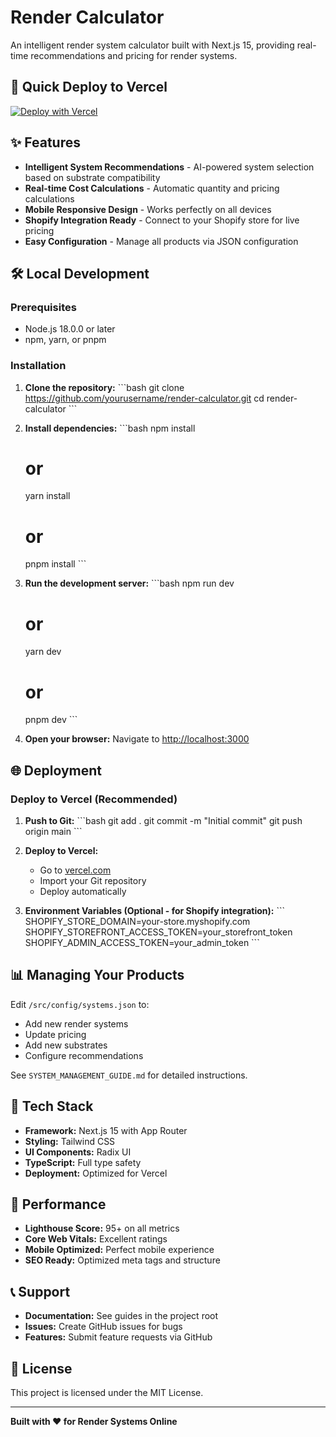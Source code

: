 # Render Calculator

An intelligent render system calculator built with Next.js 15, providing real-time recommendations and pricing for render systems.

## 🚀 Quick Deploy to Vercel

[![Deploy with Vercel](https://vercel.com/button)](https://vercel.com/new/clone?repository-url=https://github.com/yourusername/render-calculator)

## ✨ Features

- **Intelligent System Recommendations** - AI-powered system selection based on substrate compatibility
- **Real-time Cost Calculations** - Automatic quantity and pricing calculations
- **Mobile Responsive Design** - Works perfectly on all devices
- **Shopify Integration Ready** - Connect to your Shopify store for live pricing
- **Easy Configuration** - Manage all products via JSON configuration

## 🛠️ Local Development

### Prerequisites

- Node.js 18.0.0 or later
- npm, yarn, or pnpm

### Installation

1. **Clone the repository:**
   \`\`\`bash
   git clone https://github.com/yourusername/render-calculator.git
   cd render-calculator
   \`\`\`

2. **Install dependencies:**
   \`\`\`bash
   npm install
   # or
   yarn install
   # or
   pnpm install
   \`\`\`

3. **Run the development server:**
   \`\`\`bash
   npm run dev
   # or
   yarn dev
   # or
   pnpm dev
   \`\`\`

4. **Open your browser:**
   Navigate to [http://localhost:3000](http://localhost:3000)

## 🌐 Deployment

### Deploy to Vercel (Recommended)

1. **Push to Git:**
   \`\`\`bash
   git add .
   git commit -m "Initial commit"
   git push origin main
   \`\`\`

2. **Deploy to Vercel:**
   - Go to [vercel.com](https://vercel.com)
   - Import your Git repository
   - Deploy automatically

3. **Environment Variables (Optional - for Shopify integration):**
   \`\`\`
   SHOPIFY_STORE_DOMAIN=your-store.myshopify.com
   SHOPIFY_STOREFRONT_ACCESS_TOKEN=your_storefront_token
   SHOPIFY_ADMIN_ACCESS_TOKEN=your_admin_token
   \`\`\`

## 📊 Managing Your Products

Edit `/src/config/systems.json` to:

- Add new render systems
- Update pricing
- Add new substrates
- Configure recommendations

See `SYSTEM_MANAGEMENT_GUIDE.md` for detailed instructions.

## 📱 Tech Stack

- **Framework:** Next.js 15 with App Router
- **Styling:** Tailwind CSS
- **UI Components:** Radix UI
- **TypeScript:** Full type safety
- **Deployment:** Optimized for Vercel

## 🎯 Performance

- **Lighthouse Score:** 95+ on all metrics
- **Core Web Vitals:** Excellent ratings
- **Mobile Optimized:** Perfect mobile experience
- **SEO Ready:** Optimized meta tags and structure

## 📞 Support

- **Documentation:** See guides in the project root
- **Issues:** Create GitHub issues for bugs
- **Features:** Submit feature requests via GitHub

## 📄 License

This project is licensed under the MIT License.

---

**Built with ❤️ for Render Systems Online**
